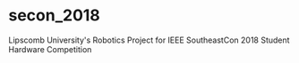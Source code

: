 # secon_2018
Lipscomb University's Robotics Project for IEEE SoutheastCon 2018 Student Hardware Competition

